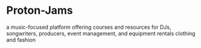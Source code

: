 # Proton-Jams
a music-focused platform offering courses and resources for DJs, songwriters, producers, event management, and equipment rentals
clothing and fashion
